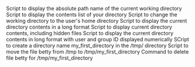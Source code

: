 Script to display the absolute path name of the current working directory
Script to display the contents list of your directory
Script to change the working directory to the user's home directory
Script to display the current directory contents in a long format
Script to display current directory contents, including hidden files
Script to display the current directory contents in long format with user and group ID displayed numerically
SCript to create a directory name my_first_directory in the /tmp/ directory
Script to move the file betty from /tmp to /tmp/my_first_directory
Command to delete file betty for /tmp/my_first_directory
